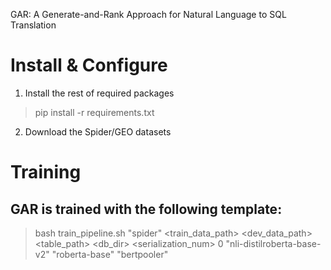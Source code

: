 GAR: A Generate-and-Rank Approach for Natural Language to SQL Translation

# Install & Configure
1. Install the rest of required packages
> pip install -r requirements.txt
2. Download the Spider/GEO datasets

# Training
## GAR is trained with the following template:
> bash train\_pipeline.sh "spider" <train_data_path> <dev_data_path> <table_path> <db_dir> <serialization_num> 0 "nli-distilroberta-base-v2" "roberta-base" "bertpooler"
